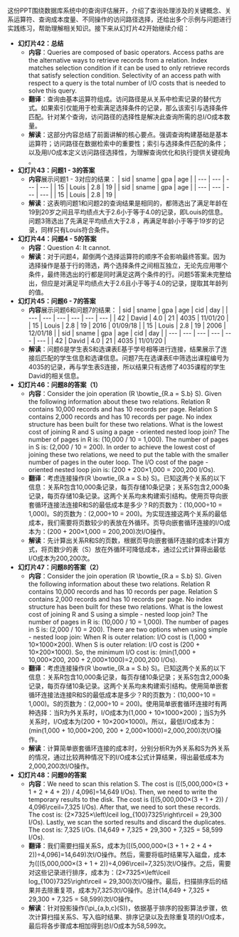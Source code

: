 这份PPT围绕数据库系统中的查询评估展开，介绍了查询处理涉及的关键概念、关系运算符、查询成本度量、不同操作的访问路径选择，还给出多个示例与问题进行实践练习，帮助理解相关知识。接下来从幻灯片42开始继续介绍：
- **幻灯片42：总结**
    - **内容**：Queries are composed of basic operators. Access paths are the alternative ways to retrieve records from a relation. Index matches selection condition if it can be used to only retrieve records that satisfy selection condition. Selectivity of an access path with respect to a query is the total number of I/O costs that is needed to solve this query.
    - **翻译**：查询由基本运算符组成。访问路径是从关系中检索记录的替代方式。如果索引仅能用于检索满足选择条件的记录，那么该索引与选择条件匹配。针对某个查询，访问路径的选择性是解决此查询所需的总I/O成本数量。
    - **解读**：这部分内容总结了前面讲解的核心要点。强调查询构建基础是基本运算符；访问路径在数据检索中的重要性；索引与选择条件匹配的条件；以及用I/O成本定义访问路径选择性，为理解查询优化和执行提供关键视角 。
- **幻灯片43：问题1 - 3的答案**
    - **内容**展示问题1 - 3对应的结果：
| sid | sname | gpa | age |
| --- | --- | --- | --- |
| 15 | Louis | 2.8 | 19 |
| sid | sname | gpa | age |
| --- | --- | --- | --- |
| 15 | Louis | 2.8 | 19 |
    - **解读**：这表明问题1和问题2的查询结果是相同的，都筛选出了满足年龄在19到20岁之间且平均绩点大于2.6小于等于4.0的记录，即Louis的信息。问题3筛选出了先满足平均绩点大于2.8 ，再满足年龄小于等于19岁的记录，同样只有Louis符合条件。
- **幻灯片44：问题4 - 5的答案**
    - **内容**：Question 4: It cannot.
    - **解读**：对于问题4，颠倒两个选择运算符的顺序不会影响最终答案。因为选择操作是基于行的筛选，两个选择条件之间相互独立，无论先应用哪个条件，最终筛选出的行都是同时满足这两个条件的行。问题5答案未完整给出，但应是对满足平均绩点大于2.6且小于等于4.0的记录，提取其年龄列的值。
- **幻灯片45：问题6 - 7的答案**
    - **内容**展示问题6和问题7的结果：
| sid | sname | gpa | age | cid | day |
| --- | --- | --- | --- | --- | --- |
| 42 | David | 4.0 | 21 | 4035 | 11/01/20 |
| 15 | Louis | 2.8 | 19 | 2016 | 01/09/18 |
| 15 | Louis | 2.8 | 19 | 2006 | 12/01/18 |
| sid | sname | gpa | age | cid | day |
| --- | --- | --- | --- | --- | --- |
| 42 | David | 4.0 | 21 | 4035 | 11/01/20 |
    - **解读**：问题6是学生表S和选课表E基于学号相等进行连接，结果展示了连接后匹配的学生信息和选课信息。问题7先在选课表E中筛选出课程编号为4035的记录，再与学生表S连接，所以结果只有选修了4035课程的学生David的相关信息。
- **幻灯片46：问题8的答案（1）**
    - **内容**：Consider the join operation \(R \bowtie_{R.a = S.b} S\). Given the following information about these two relations. Relation R contains 10,000 records and has 10 records per page. Relation S contains 2,000 records and has 10 records per page. No index structure has been built for these two relations. What is the lowest cost of joining R and S using a page - oriented nested loop join? The number of pages in R is: \(10,000 / 10 = 1,000\). The number of pages in S is: \(2,000 / 10 = 200\). In order to achieve the lowest cost of joining these two relations, we need to put the table with the smaller number of pages in the outer loop. The I/O cost of the page - oriented nested loop join is: \(200 + 200×1,000 = 200,200 I/Os\).
    - **翻译**：考虑连接操作\(R \bowtie_{R.a = S.b} S\)。已知这两个关系的以下信息：关系R包含10,000条记录，每页存储10条记录；关系S包含2,000条记录，每页存储10条记录。这两个关系均未构建索引结构。使用页导向嵌套循环连接法连接R和S的最低成本是多少？R的页数为：\(10,000÷10 = 1,000\)。S的页数为：\(2,000÷10 = 200\)。为实现连接这两个关系的最低成本，我们需要将页数较少的表放在外循环。页导向嵌套循环连接的I/O成本为：\(200 + 200×1,000 = 200,200\)次I/O操作。
    - **解读**：先计算出关系R和S的页数，根据页导向嵌套循环连接的成本计算方式，将页数少的表（S）放在外循环可降低成本，通过公式计算得出最低I/O成本为200,200次。
- **幻灯片47：问题8的答案（2）**
    - **内容**：Consider the join operation \(R \bowtie_{R.a = S.b} S\). Given the following information about these two relations. Relation R contains 10,000 records and has 10 records per page. Relation S contains 2,000 records and has 10 records per page. No index structure has been built for these two relations. What is the lowest cost of joining R and S using a simple - nested loop join? The number of pages in R is: \(10,000 / 10 = 1,000\). The number of pages in S is: \(2,000 / 10 = 200\). There are two options when using simple - nested loop join: When R is outer relation: I/O cost is \(1,000 + 10×1000×200\). When S is outer relation: I/O cost is \(200 + 10×200×1000\). So, the minimum I/O cost is: \(min(1,000 + 10,000×200, 200 + 2,000×1000)=2,000,200 I/Os\).
    - **翻译**：考虑连接操作\(R \bowtie_{R.a = S.b} S\)。已知这两个关系的以下信息：关系R包含10,000条记录，每页存储10条记录；关系S包含2,000条记录，每页存储10条记录。这两个关系均未构建索引结构。使用简单嵌套循环连接法连接R和S的最低成本是多少？R的页数为：\(10,000÷10 = 1,000\)。S的页数为：\(2,000÷10 = 200\)。使用简单嵌套循环连接时有两种选择：当R为外关系时，I/O成本为\(1,000 + 10×1000×200\)；当S为外关系时，I/O成本为\(200 + 10×200×1000\)。所以，最低I/O成本为：\(min(1,000 + 10,000×200, 200 + 2,000×1000)=2,000,200\)次I/O操作。
    - **解读**：计算简单嵌套循环连接的成本时，分别分析R为外关系和S为外关系的情况，通过比较两种情况下的I/O成本公式计算结果，得出最低成本为2,000,200次I/O操作。
- **幻灯片48：问题9的答案**
    - **内容**：We need to scan this relation S. The cost is \([(5,000,000×(3 + 1 + 2 + 4 + 2)) / 4,096]=14,649 I/Os\). Then, we need to write the temporary results to the disk. The cost is \([(5,000,000×(3 + 1 + 2)) / 4,096\rceil=7,325 I/Os\). After that, we need to sort these records. The cost is: \(2×7325×\left\lceil log_{100}7325\right\rceil = 29,300 I/Os\). Lastly, we scan the sorted results and discard the duplicates. The cost is: 7,325 I/Os. \(14,649 + 7,325 + 29,300 + 7,325 = 58,599 I/Os\).
    - **翻译**：我们需要扫描关系S，成本为\([(5,000,000×(3 + 1 + 2 + 4 + 2))÷4,096]=14,649\)次I/O操作。然后，需要将临时结果写入磁盘，成本为\([(5,000,000×(3 + 1 + 2))÷4,096\rceil=7,325\)次I/O操作。之后，需要对这些记录进行排序，成本为：\(2×7325×\left\lceil log_{100}7325\right\rceil = 29,300\)次I/O操作。最后，扫描排序后的结果并去除重复项，成本为7,325次I/O操作。总计\(14,649 + 7,325 + 29,300 + 7,325 = 58,599\)次I/O操作。
    - **解读**：针对投影操作\(\pi_{a,b,c}(S)\)，依据基于排序的投影算法步骤，依次计算扫描关系S、写入临时结果、排序记录以及去除重复项的I/O成本，最后将各步骤成本相加得到总I/O成本为58,599次。 
